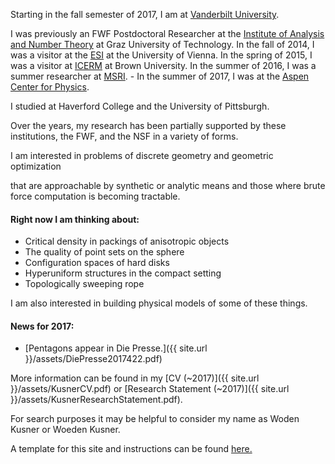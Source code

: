 Starting in the fall semester of 2017, I am at [Vanderbilt University][VANDERBILT].

I was previously an FWF Postdoctoral Researcher at the [Institute of Analysis and Number Theory][ANT] at Graz University of Technology. In the fall of 2014, I was a visitor at the [ESI][ESI] at the University of Vienna. In the spring of 2015, I was a visitor at [ICERM][ICERM] at Brown University.  In the summer of 2016, I was a summer researcher at [MSRI][MSRI]. - In the summer of 2017, I was at the [Aspen Center for Physics][ASPEN]. 

I studied at Haverford College and the University of Pittsburgh.

Over the years, my research has been partially supported by these institutions, the FWF, and the NSF in a variety of forms.

<!---Because of this, consider the site to be under construction.  Briefly, -->I am interested in problems of discrete geometry and geometric optimization
that are approachable by synthetic or analytic means and those where brute force computation is becoming tractable.

#### Right now I am thinking about:

- Critical density in packings of anisotropic objects
- The quality of point sets on the sphere
- Configuration spaces of hard disks
- Hyperuniform structures in the compact setting
- Topologically sweeping rope

I am also interested in building physical models of some of these things.


<!---For more detail, you will need to go somewhere else, as this site (as of 2014) is here to test a template.  Otherwise, you would be able to check below for a 
for a short overview, or even find a link to a more recent copy my [CV]({{ site.url }}/assets/KusnerCV.pdf). For more info, search elsewhere. Google is pretty good at finding me these days.-->

#### News for 2017: 
- [Pentagons appear in Die Presse.]({{ site.url }}/assets/DiePresse2017422.pdf)

More information can be found in my [CV (~2017)]({{ site.url }}/assets/KusnerCV.pdf) or [Research Statement (~2017)]({{ site.url }}/assets/KusnerResearchStatement.pdf).

For search purposes it may be helpful to consider my name as Woden Kusner or Woeden Kusner.

A template for this site and instructions can be found [here.][louis]  

<!---A cobbled together Mathmatica package with some interesting functions can be found [here.]({{ site.url }}/package)-->

[ANT]: http://finanz.math.tugraz.at/
[ESI]: http://www.esi.ac.at/
[ICERM]: http://icerm.brown.edu/
[louis]: http://theran.lt/2014/11/12/about-this-site.html
[MSRI]: http://www.msri.org/
[ASPEN]: http://aspenphys.org/
[VANDERBILT]: https://as.vanderbilt.edu/math/
 